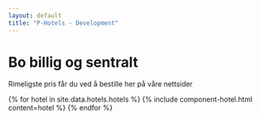 ```yaml
---
layout: default
title: "P-Hotels - Development"
---
```


# Bo billig og sentralt

Rimeligste pris får du ved å bestille her på våre nettsider

{% for hotel in site.data.hotels.hotels %}
  {% include component-hotel.html content=hotel %}
{% endfor %}
